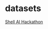 # datasets
[Shell AI Hackathon](https://github.com/dd-open-source/ml-projects/blob/main/shell-ai-hackathon-weather-data)
